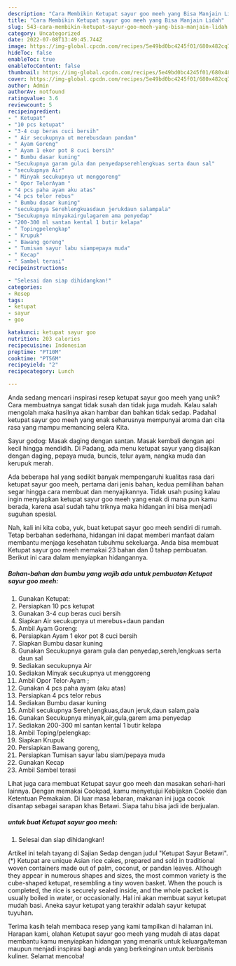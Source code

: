 ```yaml
---
description: "Cara Membikin Ketupat sayur goo meeh yang Bisa Manjain Lidah"
title: "Cara Membikin Ketupat sayur goo meeh yang Bisa Manjain Lidah"
slug: 543-cara-membikin-ketupat-sayur-goo-meeh-yang-bisa-manjain-lidah
category: Uncategorized
date: 2022-07-08T13:49:45.744Z
image: https://img-global.cpcdn.com/recipes/5e49bd0bc4245f01/680x482cq70/ketupat-sayur-goo-meeh-foto-resep-utama.jpg
hideToc: false
enableToc: true
enableTocContent: false
thumbnail: https://img-global.cpcdn.com/recipes/5e49bd0bc4245f01/680x482cq70/ketupat-sayur-goo-meeh-foto-resep-utama.jpg
cover: https://img-global.cpcdn.com/recipes/5e49bd0bc4245f01/680x482cq70/ketupat-sayur-goo-meeh-foto-resep-utama.jpg
author: Admin
authorAv: notfound
ratingvalue: 3.6
reviewcount: 5
recipeingredient:
- " Ketupat"
- "10 pcs ketupat"
- "3-4 cup beras cuci bersih"
- " Air secukupnya ut merebusdaun pandan"
- " Ayam Goreng"
- " Ayam 1 ekor pot 8 cuci bersih"
- " Bumbu dasar kuning"
- "Secukupnya garam gula dan penyedapserehlengkuas serta daun sal"
- "secukupnya Air"
- " Minyak secukupnya ut menggoreng"
- " Opor TelorAyam "
- "4 pcs paha ayam aku atas"
- "4 pcs telor rebus"
- " Bumbu dasar kuning"
- "secukupnya Serehlengkuasdaun jerukdaun salampala"
- "Secukupnya minyakairgulagarem ama penyedap"
- "200-300 ml santan kental 1 butir kelapa"
- " Topingpelengkap"
- " Krupuk"
- " Bawang goreng"
- " Tumisan sayur labu siampepaya muda"
- " Kecap"
- " Sambel terasi"
recipeinstructions:

- "Selesai dan siap dihidangkan!"
categories:
- Resep
tags:
- ketupat
- sayur
- goo

katakunci: ketupat sayur goo 
nutrition: 203 calories
recipecuisine: Indonesian
preptime: "PT10M"
cooktime: "PT56M"
recipeyield: "2"
recipecategory: Lunch

---
```





Anda sedang mencari inspirasi resep ketupat sayur goo meeh yang unik? Cara membuatnya sangat tidak susah dan tidak juga mudah. Kalau salah mengolah maka hasilnya akan hambar dan bahkan tidak sedap. Padahal ketupat sayur goo meeh yang enak seharusnya mempunyai aroma dan cita rasa yang mampu memancing selera Kita.





Sayur godog: Masak daging dengan santan. Masak kembali dengan api kecil hingga mendidih. Di Padang, ada menu ketupat sayur yang disajikan dengan daging, pepaya muda, buncis, telur ayam, nangka muda dan kerupuk merah.

Ada beberapa hal yang sedikit banyak mempengaruhi kualitas rasa dari ketupat sayur goo meeh, pertama dari jenis bahan, kedua pemilihan bahan segar hingga cara membuat dan menyajikannya. Tidak usah pusing kalau ingin menyiapkan ketupat sayur goo meeh yang enak di mana pun kamu berada, karena asal sudah tahu triknya maka hidangan ini bisa menjadi suguhan spesial.






Nah, kali ini kita coba, yuk, buat ketupat sayur goo meeh sendiri di rumah. Tetap berbahan sederhana, hidangan ini dapat memberi manfaat dalam membantu menjaga kesehatan tubuhmu sekeluarga. Anda bisa membuat Ketupat sayur goo meeh memakai 23 bahan dan 0 tahap pembuatan. Berikut ini cara dalam menyiapkan hidangannya.

<!--inarticleads1-->

##### Bahan-bahan dan bumbu yang wajib ada untuk pembuatan Ketupat sayur goo meeh:

1. Gunakan  Ketupat:
1. Persiapkan 10 pcs ketupat
1. Gunakan 3-4 cup beras cuci bersih
1. Siapkan  Air secukupnya ut merebus+daun pandan
1. Ambil  Ayam Goreng:
1. Persiapkan  Ayam 1 ekor pot 8 cuci bersih
1. Siapkan  Bumbu dasar kuning
1. Gunakan Secukupnya garam gula dan penyedap,sereh,lengkuas serta daun sal
1. Sediakan secukupnya Air
1. Sediakan  Minyak secukupnya ut menggoreng
1. Ambil  Opor Telor-Ayam ;
1. Gunakan 4 pcs paha ayam (aku atas)
1. Persiapkan 4 pcs telor rebus
1. Sediakan  Bumbu dasar kuning
1. Ambil secukupnya Sereh,lengkuas,daun jeruk,daun salam,pala
1. Gunakan Secukupnya minyak,air,gula,garem ama penyedap
1. Sediakan 200-300 ml santan kental 1 butir kelapa
1. Ambil  Toping/pelengkap:
1. Siapkan  Krupuk
1. Persiapkan  Bawang goreng,
1. Persiapkan  Tumisan sayur labu siam/pepaya muda
1. Gunakan  Kecap
1. Ambil  Sambel terasi


Lihat juga cara membuat Ketupat sayur goo meeh dan masakan sehari-hari lainnya. Dengan memakai Cookpad, kamu menyetujui Kebijakan Cookie dan Ketentuan Pemakaian. Di luar masa lebaran, makanan ini juga cocok disantap sebagai sarapan khas Betawi. Siapa tahu bisa jadi ide berjualan. 

<!--inarticleads2-->

#####  untuk buat Ketupat sayur goo meeh:


1. Selesai dan siap dihidangkan!

Artikel ini telah tayang di Sajian Sedap dengan judul &#34;Ketupat Sayur Betawi&#34;. (*) Ketupat are unique Asian rice cakes, prepared and sold in traditional woven containers made out of palm, coconut, or pandan leaves. Although they appear in numerous shapes and sizes, the most common variety is the cube-shaped ketupat, resembling a tiny woven basket. When the pouch is completed, the rice is securely sealed inside, and the whole packet is usually boiled in water, or occasionally. Hal ini akan membuat sayur ketupat mudah basi. Aneka sayur ketupat yang terakhir adalah sayur ketupat tuyuhan. 

Terima kasih telah membaca resep yang kami tampilkan di halaman ini. Harapan kami, olahan Ketupat sayur goo meeh yang mudah di atas dapat membantu kamu menyiapkan hidangan yang menarik untuk keluarga/teman maupun menjadi inspirasi bagi anda yang berkeinginan untuk berbisnis kuliner. Selamat mencoba!
